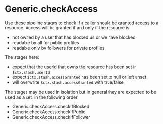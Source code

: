 # Generic.checkAccess

Use these pipeline stages to check if a caller should be granted access to a resource. Access will be granted if and only if the resource is
- not owned by a user that has blocked us or we have blocked
- readable by all for public profiles
- readable only by followers for private profiles

The stages here:
- expect that the userId that owns the resource has been set in `$ctx.stash.userId`
- expect `$ctx.stash.accessGranted` has been set to null or left unset
- will overwrite `$ctx.stash.accessGranted` with true/false

The stages may be used in isolation but in general they are expected to be used as a set, in the following order
- Generic.checkAccess.checkIfBlocked
- Generic.checkAccess.checkIfPublic
- Generic.checkAccess.checkIfFollower
